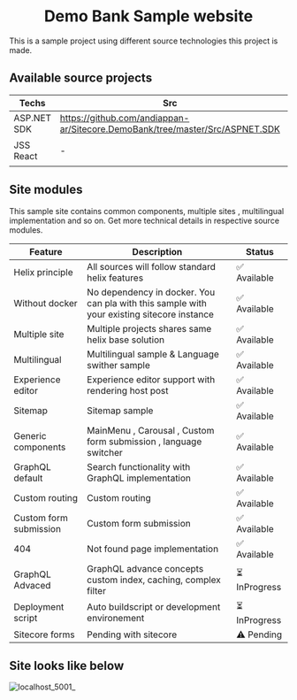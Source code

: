 <h1 align="center">Demo Bank Sample website</h1>
This is a sample project using different source technologies this project is made.

## Available source projects
| Techs  | Src | Status |
| ------------- | ------------- | ------------- |
| ASP.NET SDK  | https://github.com/andiappan-ar/Sitecore.DemoBank/tree/master/Src/ASPNET.SDK  | ✅	Available |
| JSS React  | -  | ⏳	InProgress |


## Site modules
This sample site contains common components, multiple sites , multilingual implementation and so on.
Get more technical details in respective source modules.

| Feature  | Description | Status |
| ------------- | ------------- | ------------- |
| Helix principle  | All sources will follow standard helix features  | ✅	Available |
| Without docker  | No dependency in docker. You can pla with this sample with your existing sitecore instance  | ✅	Available |
| Multiple site  | Multiple projects shares same helix base solution  | ✅	Available |
| Multilingual  | Multilingual sample & Language swither sample  | ✅	Available |
| Experience editor  | Experience editor support with rendering host post  | ✅	Available |
| Sitemap  | Sitemap sample  | ✅	Available |
| Generic components  | MainMenu , Carousal , Custom form submission , language switcher| ✅	Available |
| GraphQL default  | Search functionality with GraphQL implementation | ✅	Available |
| Custom routing  | Custom routing| ✅	Available |
| Custom form submission  | Custom form submission| ✅	Available |
| 404  | Not found page implementation| ✅	Available |
| GraphQL Advaced  | GraphQL advance concepts custom index, caching, complex filter | ⏳	InProgress |
| Deployment script  | Auto buildscript or development environement | ⏳	InProgress |
| Sitecore forms  | Pending with sitecore | ⚠️	Pending |

## Site looks like below

![localhost_5001_](https://user-images.githubusercontent.com/11770345/159174749-00fe05c5-12b5-4919-9aa7-0c3e3e258cff.png)

